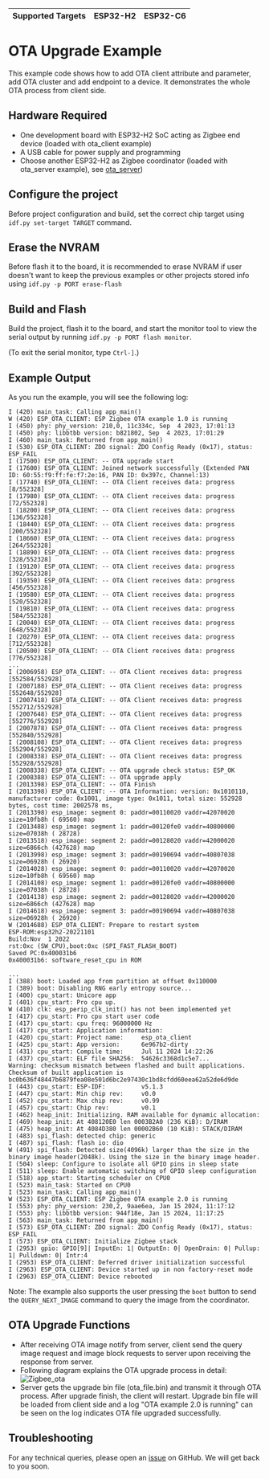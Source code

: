 | Supported Targets | ESP32-H2 | ESP32-C6 |
| ----------------- | -------- | -------- |

# OTA Upgrade Example 

This example code shows how to add OTA client attribute and parameter, add OTA cluster and add endpoint to a device. It demonstrates the whole OTA process from client side.

## Hardware Required

* One development board with ESP32-H2 SoC acting as Zigbee end device (loaded with ota_client example)
* A USB cable for power supply and programming
* Choose another ESP32-H2 as Zigbee coordinator (loaded with ota_server example), see [ota_server](../ota_server/))

## Configure the project

Before project configuration and build, set the correct chip target using `idf.py set-target TARGET` command.

## Erase the NVRAM 

Before flash it to the board, it is recommended to erase NVRAM if user doesn't want to keep the previous examples or other projects stored info 
using `idf.py -p PORT erase-flash`

## Build and Flash

Build the project, flash it to the board, and start the monitor tool to view the serial output by running `idf.py -p PORT flash monitor`.

(To exit the serial monitor, type ``Ctrl-]``.)

## Example Output

As you run the example, you will see the following log:

```
I (420) main_task: Calling app_main()
W (420) ESP_OTA_CLIENT: ESP Zigbee OTA example 1.0 is running
I (450) phy: phy_version: 210,0, 11c334c, Sep  4 2023, 17:01:13
I (450) phy: libbtbb version: b821802, Sep  4 2023, 17:01:29
I (460) main_task: Returned from app_main()
I (530) ESP_OTA_CLIENT: ZDO signal: ZDO Config Ready (0x17), status: ESP_FAIL
I (17500) ESP_OTA_CLIENT: -- OTA upgrade start
I (17600) ESP_OTA_CLIENT: Joined network successfully (Extended PAN ID: 60:55:f9:ff:fe:f7:2e:16, PAN ID: 0x397c, Channel:13)
I (17740) ESP_OTA_CLIENT: -- OTA Client receives data: progress [8/552328]
I (17980) ESP_OTA_CLIENT: -- OTA Client receives data: progress [72/552328]
I (18200) ESP_OTA_CLIENT: -- OTA Client receives data: progress [136/552328]
I (18440) ESP_OTA_CLIENT: -- OTA Client receives data: progress [200/552328]
I (18660) ESP_OTA_CLIENT: -- OTA Client receives data: progress [264/552328]
I (18890) ESP_OTA_CLIENT: -- OTA Client receives data: progress [328/552328]
I (19120) ESP_OTA_CLIENT: -- OTA Client receives data: progress [392/552328]
I (19350) ESP_OTA_CLIENT: -- OTA Client receives data: progress [456/552328]
I (19580) ESP_OTA_CLIENT: -- OTA Client receives data: progress [520/552328]
I (19810) ESP_OTA_CLIENT: -- OTA Client receives data: progress [584/552328]
I (20040) ESP_OTA_CLIENT: -- OTA Client receives data: progress [648/552328]
I (20270) ESP_OTA_CLIENT: -- OTA Client receives data: progress [712/552328]
I (20500) ESP_OTA_CLIENT: -- OTA Client receives data: progress [776/552328]
...
I (2006958) ESP_OTA_CLIENT: -- OTA Client receives data: progress [552584/552928]                                                            
I (2007188) ESP_OTA_CLIENT: -- OTA Client receives data: progress [552648/552928]                                                            
I (2007418) ESP_OTA_CLIENT: -- OTA Client receives data: progress [552712/552928]                                                            
I (2007648) ESP_OTA_CLIENT: -- OTA Client receives data: progress [552776/552928]                                                            
I (2007878) ESP_OTA_CLIENT: -- OTA Client receives data: progress [552840/552928]                                                            
I (2008108) ESP_OTA_CLIENT: -- OTA Client receives data: progress [552904/552928]                                                            
I (2008338) ESP_OTA_CLIENT: -- OTA Client receives data: progress [552928/552928]                                                            
I (2008338) ESP_OTA_CLIENT: -- OTA upgrade check status: ESP_OK
I (2008388) ESP_OTA_CLIENT: -- OTA upgrade apply               
I (2013398) ESP_OTA_CLIENT: -- OTA Finish                   
I (2013398) ESP_OTA_CLIENT: -- OTA Information: version: 0x1010110, manufacturer code: 0x1001, image type: 0x1011, total size: 552928 bytes, cost time: 2002578 ms,
I (2013398) esp_image: segment 0: paddr=00110020 vaddr=42070020 size=10fb8h ( 69560) map                                                     
I (2013488) esp_image: segment 1: paddr=00120fe0 vaddr=40800000 size=07038h ( 28728)                                                         
I (2013518) esp_image: segment 2: paddr=00128020 vaddr=42000020 size=6866ch (427628) map                                                     
I (2013998) esp_image: segment 3: paddr=00190694 vaddr=40807038 size=06928h ( 26920)                                                         
I (2014028) esp_image: segment 0: paddr=00110020 vaddr=42070020 size=10fb8h ( 69560) map                                                     
I (2014108) esp_image: segment 1: paddr=00120fe0 vaddr=40800000 size=07038h ( 28728)                                                         
I (2014138) esp_image: segment 2: paddr=00128020 vaddr=42000020 size=6866ch (427628) map                                                     
I (2014618) esp_image: segment 3: paddr=00190694 vaddr=40807038 size=06928h ( 26920)   
W (2014688) ESP_OTA_CLIENT: Prepare to restart system
ESP-ROM:esp32h2-20221101                                              
Build:Nov  1 2022                                                                                                                            
rst:0xc (SW_CPU),boot:0xc (SPI_FAST_FLASH_BOOT)
Saved PC:0x400031b6
0x400031b6: software_reset_cpu in ROM

...
I (388) boot: Loaded app from partition at offset 0x110000
I (389) boot: Disabling RNG early entropy source...
I (400) cpu_start: Unicore app                                        
I (401) cpu_start: Pro cpu up.                                        
W (410) clk: esp_perip_clk_init() has not been implemented yet
I (417) cpu_start: Pro cpu start user code
I (417) cpu_start: cpu freq: 96000000 Hz
I (417) cpu_start: Application information:
I (420) cpu_start: Project name:     esp_ota_client
I (425) cpu_start: App version:      6e967b2-dirty
I (431) cpu_start: Compile time:     Jul 11 2024 14:22:26
I (437) cpu_start: ELF file SHA256:  54626c3368d1c5e7...
Warning: checksum mismatch between flashed and built applications. Checksum of built application is bc0b636f48447b6879fea08e501d6bc2e97430c1bd8cfdd60eea62a52de6d9de
I (443) cpu_start: ESP-IDF:          v5.1.3
I (447) cpu_start: Min chip rev:     v0.0
I (452) cpu_start: Max chip rev:     v0.99 
I (457) cpu_start: Chip rev:         v0.1
I (462) heap_init: Initializing. RAM available for dynamic allocation:
I (469) heap_init: At 408120E0 len 0003B2A0 (236 KiB): D/IRAM
I (475) heap_init: At 4084D380 len 00002B60 (10 KiB): STACK/DIRAM
I (483) spi_flash: detected chip: generic
I (487) spi_flash: flash io: dio                                      
W (491) spi_flash: Detected size(4096k) larger than the size in the binary image header(2048k). Using the size in the binary image header.   
I (504) sleep: Configure to isolate all GPIO pins in sleep state
I (511) sleep: Enable automatic switching of GPIO sleep configuration
I (518) app_start: Starting scheduler on CPU0
I (523) main_task: Started on CPU0                                    
I (523) main_task: Calling app_main()
W (523) ESP_OTA_CLIENT: ESP Zigbee OTA example 2.0 is running
I (553) phy: phy_version: 230,2, 9aae6ea, Jan 15 2024, 11:17:12
I (553) phy: libbtbb version: 944f18e, Jan 15 2024, 11:17:25
I (563) main_task: Returned from app_main()
I (573) ESP_OTA_CLIENT: ZDO signal: ZDO Config Ready (0x17), status: ESP_FAIL                                                                
I (573) ESP_OTA_CLIENT: Initialize Zigbee stack
I (2953) gpio: GPIO[9]| InputEn: 1| OutputEn: 0| OpenDrain: 0| Pullup: 1| Pulldown: 0| Intr:4                                                
I (2953) ESP_OTA_CLIENT: Deferred driver initialization successful
I (2963) ESP_OTA_CLIENT: Device started up in non factory-reset mode
I (2963) ESP_OTA_CLIENT: Device rebooted
```

Note: The example also supports the user pressing the `boot` button to send the `QUERY_NEXT_IMAGE` command to query the image from the coordinator.

## OTA Upgrade Functions

 * After receiving OTA image notify from server, client send the query image request and image block requests to server upon receiving the response from server.
 * Following diagram explains the OTA upgrade process in detail:
 ![Zigbee_ota](../../../docs/_static/zigbee-ota-upgrade-process.png)
 * Server gets the upgrade bin file (ota_file.bin) and transmit it through OTA process. After upgrade finish, the client will restart. Upgrade bin file will be loaded from client side and a log "OTA example 2.0 is running" can be seen on the log indicates OTA file upgraded successfully.

## Troubleshooting

For any technical queries, please open an [issue](https://github.com/espressif/esp-zigbee-sdk/issues) on GitHub. We will get back to you soon.

